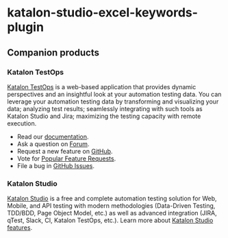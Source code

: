 # katalon-studio-excel-keywords-plugin

## Companion products

### Katalon TestOps

[Katalon TestOps](https://analytics.katalon.com) is a web-based application that provides dynamic perspectives and an insightful look at your automation testing data. You can leverage your automation testing data by transforming and visualizing your data; analyzing test results; seamlessly integrating with such tools as Katalon Studio and Jira; maximizing the testing capacity with remote execution.

* Read our [documentation](https://docs.katalon.com/katalon-analytics/docs/overview.html).
* Ask a question on [Forum](https://forum.katalon.com/categories/katalon-analytics).
* Request a new feature on [GitHub](CONTRIBUTING.md).
* Vote for [Popular Feature Requests](https://github.com/katalon-analytics/katalon-analytics/issues?q=is%3Aopen+is%3Aissue+label%3Afeature-request+sort%3Areactions-%2B1-desc).
* File a bug in [GitHub Issues](https://github.com/katalon-analytics/katalon-analytics/issues).

### Katalon Studio
[Katalon Studio](https://www.katalon.com) is a free and complete automation testing solution for Web, Mobile, and API testing with modern methodologies (Data-Driven Testing, TDD/BDD, Page Object Model, etc.) as well as advanced integration (JIRA, qTest, Slack, CI, Katalon TestOps, etc.). Learn more about [Katalon Studio features](https://www.katalon.com/features/).
